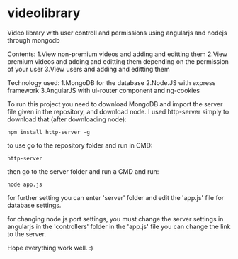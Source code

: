 # videolibrary
Video library with user controll and permissions using angularjs and nodejs through mongodb

Contents:
  1.View non-premium videos and adding and editting them
  2.View premium videos and adding and editting them depending on the permission of your user
  3.View users and adding and editting them

Technology used:
  1.MongoDB for the database
  2.Node.JS with express framework
  3.AngularJS with ui-router component and ng-cookies

To run this project you need to download MongoDB and import the server file given in the repository, and download node.
I used http-server simply to download that (after downloading node):

```
npm install http-server -g
```
to use go to the repository folder and run in CMD:

```
http-server
```

then go to the server folder and run a CMD and run:

```
node app.js
```

for further setting you can enter 'server' folder and edit the 'app.js' file for database settings.

for changing node.js port settings, you must change the server settings in angularjs in the 'controllers' folder in the 'app.js' file
you can change the link to the server.

Hope everything work well. :)
